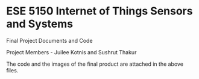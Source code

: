# ESE 5150 Internet of Things Sensors and Systems
Final Project Documents and Code

Project Members - Juilee Kotnis and Sushrut Thakur 

The code and the images of the final product are attached in the above files.  


